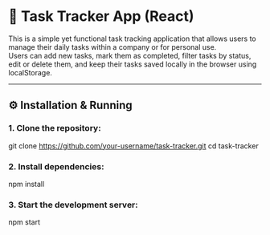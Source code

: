 # 📝 Task Tracker App (React)

This is a simple yet functional task tracking application that allows users to manage their daily tasks within a company or for personal use.  
Users can add new tasks, mark them as completed, filter tasks by status, edit or delete them, and keep their tasks saved locally in the browser using localStorage.

---

## ⚙️ Installation & Running

### 1. Clone the repository:

git clone https://github.com/your-username/task-tracker.git
cd task-tracker

### 2. Install dependencies:
npm install

### 3. Start the development server:
npm start




